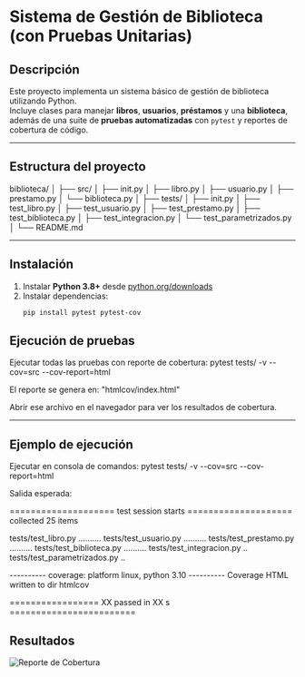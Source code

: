# Sistema de Gestión de Biblioteca (con Pruebas Unitarias)

## Descripción
Este proyecto implementa un sistema básico de gestión de biblioteca utilizando Python.  
Incluye clases para manejar **libros**, **usuarios**, **préstamos** y una **biblioteca**, además de una suite de **pruebas automatizadas** con `pytest` y reportes de cobertura de código.

---

## Estructura del proyecto
biblioteca/
│
├── src/
│ ├── init.py
│ ├── libro.py
│ ├── usuario.py
│ ├── prestamo.py
│ └── biblioteca.py
│
├── tests/
│ ├── init.py
│ ├── test_libro.py
│ ├── test_usuario.py
│ ├── test_prestamo.py
│ ├── test_biblioteca.py
│ ├── test_integracion.py
│ └── test_parametrizados.py
│
└── README.md

---

## Instalación

1. Instalar **Python 3.8+** desde [python.org/downloads](https://python.org/downloads/)
2. Instalar dependencias:
   ```bash
   pip install pytest pytest-cov


## Ejecución de pruebas

Ejecutar todas las pruebas con reporte de cobertura: pytest tests/ -v --cov=src --cov-report=html

El reporte se genera en: "htmlcov/index.html"

Abrir ese archivo en el navegador para ver los resultados de cobertura.

---

## Ejemplo de ejecución

Ejecutar en consola de comandos: pytest tests/ -v --cov=src --cov-report=html

Salida esperada:

==================== test session starts ====================
collected 25 items

tests/test_libro.py ..........
tests/test_usuario.py ..........
tests/test_prestamo.py ..........
tests/test_biblioteca.py ..........
tests/test_integracion.py ..
tests/test_parametrizados.py ..

---------- coverage: platform linux, python 3.10 ----------
Coverage HTML written to dir htmlcov

================= XX passed in XX s ========================

## Resultados

![Reporte de Cobertura](media/image.png)